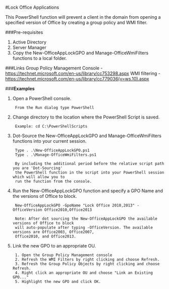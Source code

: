 #Lock Office Applications

This PowerShell function will prevent a client in the domain from opening a specified version of Office by creating a group policy and WMI filter.

###Pre-requisites
1. Active Directory
2. Server Manager
3. Copy the New-OfficeAppLockGPO and Manage-OfficeWmiFilters functions to a local folder.

###Links
Group Policy Management Console - https://technet.microsoft.com/en-us/library/cc753298.aspx
WMI filtering - https://technet.microsoft.com/en-us/library/cc779036(v=ws.10).aspx

###**Examples**

1. Open a PowerShell console.

		From the Run dialog type PowerShell 

2. Change directory to the location where the PowerShell Script is saved.

		Example: cd C:\PowerShellScripts

3. Dot-Source the New-OfficeAppLockGPO and Manage-OfficeWmiFilters functions into your current session.

		Type . .\New-OfficeAppLockGPO.ps1
		Type . .\Manage-OfficeWmiFilters.ps1
		
		By including the additional period before the relative script path you are 'Dot-Sourcing' 
		the PowerShell function in the script into your PowerShell session which will allow you to 
		run the function from the console.

4. Run the New-OfficeAppLockGPO function and specify a GPO Name and the versions of Office to block.
              
        New-OfficeAppLockGPO -GpoName "Lock Office 2010,2013" -OfficeVersion Office2010,Office2013

        Note: After dot sourcing the New-OfficeAppLockGPO the available versions of Office to block 
        will auto-populate after typing -OfficeVersion. The available versions are Office2003, Office2007, 
        Office2010, and Office2013.
        
5. Link the new GPO to an appropriate OU.

        1. Open the Group Policy Management console
        2. Refresh the WMI Filters by right clicking and choose Refresh.
        3. Refresh the Group Policy Objects by right clicking and choose Refresh.
        4. Right click an appropriate OU and choose "Link an Existing GPO..."
        5. Highlight the new GPO and click OK.
